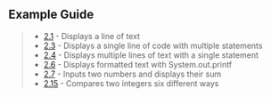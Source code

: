 ## Example Guide
> - [2.1](https://github.com/Hoid17/Java-How-To-Program-10E/tree/master/Chapter02/Examples/2.01) - Displays a line of text
> - [2.3](https://github.com/Hoid17/Java-How-To-Program-10E/tree/master/Chapter02/Examples/2.03) - Displays a single line of code with multiple statements
> - [2.4](https://github.com/Hoid17/Java-How-To-Program-10E/tree/master/Chapter02/Examples/2.04) - Displays multiple lines of text with a single statement
> - [2.6](https://github.com/Hoid17/Java-How-To-Program-10E/tree/master/Chapter02/Examples/2.06) - Displays formatted text with System.out.printf
> - [2.7](https://github.com/Hoid17/Java-How-To-Program-10E/tree/master/Chapter02/Examples/2.07) - Inputs two numbers and displays their sum
> - [2.15](https://github.com/Hoid17/Java-How-To-Program-10E/tree/master/Chapter02/Examples/2.15) - Compares two integers six different ways
